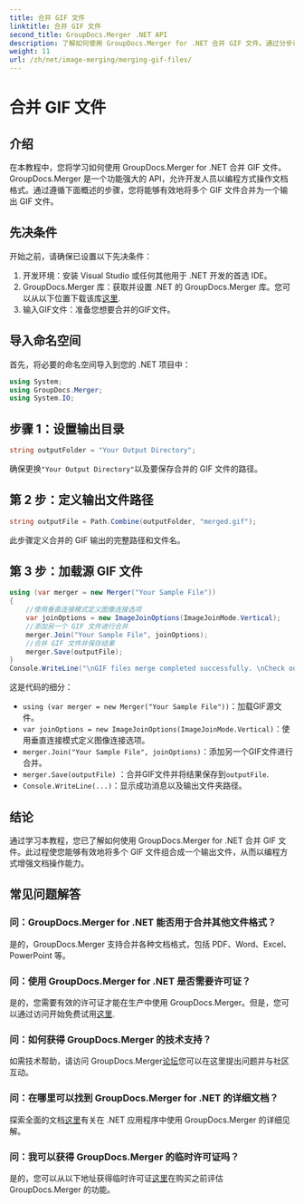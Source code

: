 ```yaml
---
title: 合并 GIF 文件
linktitle: 合并 GIF 文件
second_title: GroupDocs.Merger .NET API
description: 了解如何使用 GroupDocs.Merger for .NET 合并 GIF 文件。通过分步说明以编程方式合并多个 GIF。
weight: 11
url: /zh/net/image-merging/merging-gif-files/
---
```


# 合并 GIF 文件

## 介绍
在本教程中，您将学习如何使用 GroupDocs.Merger for .NET 合并 GIF 文件。GroupDocs.Merger 是一个功能强大的 API，允许开发人员以编程方式操作文档格式。通过遵循下面概述的步骤，您将能够有效地将多个 GIF 文件合并为一个输出 GIF 文件。
## 先决条件
开始之前，请确保已设置以下先决条件：
1. 开发环境：安装 Visual Studio 或任何其他用于 .NET 开发的首选 IDE。
2.  GroupDocs.Merger 库：获取并设置 .NET 的 GroupDocs.Merger 库。您可以从以下位置下载该库[这里](https://releases.groupdocs.com/merger/net/).
3. 输入GIF文件：准备您想要合并的GIF文件。

## 导入命名空间
首先，将必要的命名空间导入到您的 .NET 项目中：
```csharp
using System; 
using GroupDocs.Merger;
using System.IO;
```
## 步骤 1：设置输出目录
```csharp
string outputFolder = "Your Output Directory";
```
确保更换`"Your Output Directory"`以及要保存合并的 GIF 文件的路径。
## 第 2 步：定义输出文件路径
```csharp
string outputFile = Path.Combine(outputFolder, "merged.gif");
```
此步骤定义合并的 GIF 输出的完整路径和文件名。
## 第 3 步：加载源 GIF 文件
```csharp
using (var merger = new Merger("Your Sample File"))
{
    //使用垂直连接模式定义图像连接选项
    var joinOptions = new ImageJoinOptions(ImageJoinMode.Vertical);
    //添加另一个 GIF 文件进行合并
    merger.Join("Your Sample File", joinOptions);
    //合并 GIF 文件并保存结果
    merger.Save(outputFile);
}
Console.WriteLine("\nGIF files merge completed successfully. \nCheck output in {0}", outputFolder);
```
这是代码的细分：
- `using (var merger = new Merger("Your Sample File"))`：加载GIF源文件。
- `var joinOptions = new ImageJoinOptions(ImageJoinMode.Vertical)`：使用垂直连接模式定义图像连接选项。
- `merger.Join("Your Sample File", joinOptions)`：添加另一个GIF文件进行合并。
- `merger.Save(outputFile)` ：合并GIF文件并将结果保存到`outputFile`.
- `Console.WriteLine(...)`：显示成功消息以及输出文件夹路径。

## 结论
通过学习本教程，您已了解如何使用 GroupDocs.Merger for .NET 合并 GIF 文件。此过程使您能够有效地将多个 GIF 文件组合成一个输出文件，从而以编程方式增强文档操作能力。

## 常见问题解答
### 问：GroupDocs.Merger for .NET 能否用于合并其他文件格式？
是的，GroupDocs.Merger 支持合并各种文档格式，包括 PDF、Word、Excel、PowerPoint 等。
### 问：使用 GroupDocs.Merger for .NET 是否需要许可证？
是的，您需要有效的许可证才能在生产中使用 GroupDocs.Merger。但是，您可以通过访问开始免费试用[这里](https://releases.groupdocs.com/).
### 问：如何获得 GroupDocs.Merger 的技术支持？
如需技术帮助，请访问 GroupDocs.Merger[论坛](https://forum.groupdocs.com/c/merger/32)您可以在这里提出问题并与社区互动。
### 问：在哪里可以找到 GroupDocs.Merger for .NET 的详细文档？
探索全面的文档[这里](https://tutorials.groupdocs.com/merger/net/)有关在 .NET 应用程序中使用 GroupDocs.Merger 的详细见解。
### 问：我可以获得 GroupDocs.Merger 的临时许可证吗？
是的，您可以从以下地址获得临时许可证[这里](https://purchase.groupdocs.com/temporary-license/)在购买之前评估 GroupDocs.Merger 的功能。